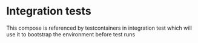 # Integration tests
This compose is referenced by testcontainers in integration test which will use it to bootstrap the environment before test runs